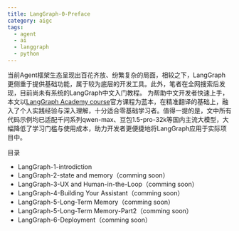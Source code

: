 ```yaml
---
title: LangGraph-0-Preface
category: aigc
tags:
  - agent
  - ai
  - langgraph
  - python
---
```


当前Agent框架生态呈现出百花齐放、纷繁复杂的局面，相较之下，LangGraph更侧重于提供基础功能，属于较为底层的开发工具。此外，笔者在全网搜索后发现，目前尚未有系统的LangGraph中文入门教程。 为帮助中文开发者快速上手，本文以[LangGraph Academy course](https://academy.langchain.com/courses/intro-to-langgraph)官方课程为蓝本，在精准翻译的基础上，融入了个人实践经验与深入理解，十分适合零基础学习者。值得一提的是，文中所有代码示例均已适配千问系列qwen-max、豆包1.5-pro-32k等国内主流大模型，大幅降低了学习门槛与使用成本，助力开发者更便捷地将LangGraph应用于实际项目中。 

目录

* LangGraph-1-introdiction
* LangGraph-2-state and memory（comming soon）
* LangGraph-3-UX and Human-in-the-Loop（comming soon）
* LangGraph-4-Building Your Assistant（comming soon）
* LangGraph-5-Long-Term Memory（comming soon）
* LangGraph-5-Long-Term Memory-Part2（comming soon）
* LangGraph-6-Deployment（comming soon）